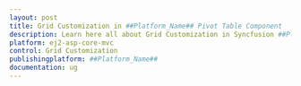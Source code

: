 ```yaml
---
layout: post
title: Grid Customization in ##Platform_Name## Pivot Table Component
description: Learn here all about Grid Customization in Syncfusion ##Platform_Name## Pivot Table component and more.
platform: ej2-asp-core-mvc
control: Grid Customization
publishingplatform: ##Platform_Name##
documentation: ug
---
```


